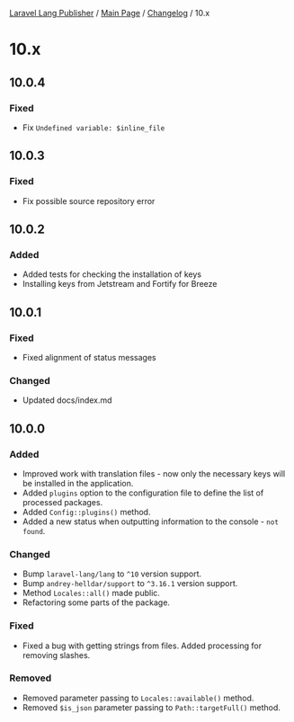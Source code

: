 [Laravel Lang Publisher][link_source] / [Main Page](../index.md) / [Changelog](index.md) / 10.x

# 10.x

## 10.0.4

### Fixed

- Fix `Undefined variable: $inline_file`

## 10.0.3

### Fixed

- Fix possible source repository error

## 10.0.2

### Added

- Added tests for checking the installation of keys
- Installing keys from Jetstream and Fortify for Breeze

## 10.0.1

### Fixed

- Fixed alignment of status messages

### Changed

- Updated docs/index.md

## 10.0.0

### Added

- Improved work with translation files - now only the necessary keys will be installed in the application.
- Added `plugins` option to the configuration file to define the list of processed packages.
- Added `Config::plugins()` method.
- Added a new status when outputting information to the console - `not found`.

### Changed

- Bump `laravel-lang/lang` to `^10` version support.
- Bump `andrey-helldar/support` to `^3.16.1` version support.
- Method `Locales::all()` made public.
- Refactoring some parts of the package.

### Fixed

- Fixed a bug with getting strings from files. Added processing for removing slashes.

### Removed

- Removed parameter passing to `Locales::available()` method.
- Removed `$is_json` parameter passing to `Path::targetFull()` method.

[link_source]:  https://github.com/andrey-helldar/laravel-lang-publisher
